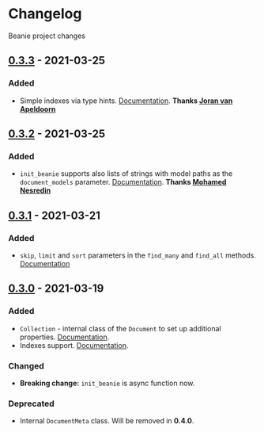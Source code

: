# Changelog
Beanie project changes

## [0.3.3] - 2021-03-25
### Added
- Simple indexes via type hints. [Documentation](https://roman-right.github.io/beanie/#indexes). **Thanks [Joran van Apeldoorn](https://github.com/jorants)**

## [0.3.2] - 2021-03-25
### Added
- `init_beanie` supports also lists of strings with model paths as the` document_models` parameter. [Documentation](https://roman-right.github.io/beanie/#init). **Thanks [Mohamed Nesredin](https://github.com/Mohamed-Kaizen)**

## [0.3.1] - 2021-03-21
### Added
- `skip`, `limit` and `sort` parameters in the `find_many` and `find_all` methods. [Documentation](https://roman-right.github.io/beanie/#find-many-documents)

## [0.3.0] - 2021-03-19
### Added
- `Collection` - internal class of the `Document` to set up additional properties. [Documentation](https://roman-right.github.io/beanie/#collection-setup).
- Indexes support. [Documentation](https://roman-right.github.io/beanie/#indexes).

### Changed
- **Breaking change:** `init_beanie` is async function now.

### Deprecated
- Internal `DocumentMeta` class. Will be removed in **0.4.0**.

[0.3.0]: https://pypi.org/project/beanie/0.3.0
[0.3.1]: https://pypi.org/project/beanie/0.3.1
[0.3.2]: https://pypi.org/project/beanie/0.3.2
[0.3.3]: https://pypi.org/project/beanie/0.3.3